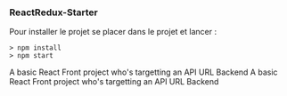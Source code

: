 ### ReactRedux-Starter ###

Pour installer le projet se placer dans le projet et lancer : 

```
> npm install
> npm start
```

A basic React Front project who's targetting an API URL Backend 
A basic React Front project who's targetting an API URL Backend 
